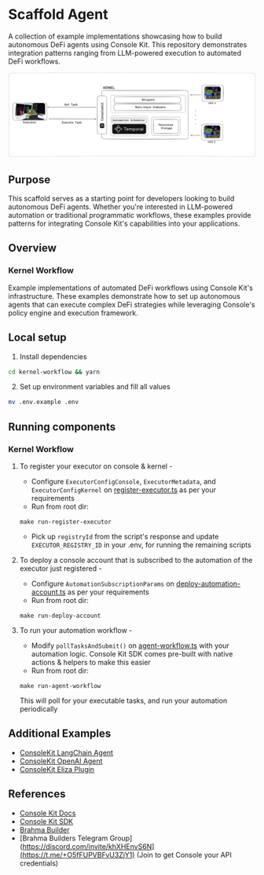 # Scaffold Agent

A collection of example implementations showcasing how to build autonomous DeFi agents using Console Kit. This repository demonstrates integration patterns ranging from LLM-powered execution to automated DeFi workflows.

![kernel-setup](./images/overview.png)

## Purpose

This scaffold serves as a starting point for developers looking to build autonomous DeFi agents. Whether you're interested in LLM-powered automation or traditional programmatic workflows, these examples provide patterns for integrating Console Kit's capabilities into your applications.

## Overview

### Kernel Workflow

Example implementations of automated DeFi workflows using Console Kit's infrastructure. These examples demonstrate how to set up autonomous agents that can execute complex DeFi strategies while leveraging Console's policy engine and execution framework.

## Local setup

1. Install dependencies

```bash
cd kernel-workflow && yarn
```

2. Set up environment variables and fill all values

```bash
mv .env.example .env
```

## Running components

### Kernel Workflow

1. To register your executor on console & kernel -

   - Configure `ExecutorConfigConsole`, `ExecutorMetadata`, and `ExecutorConfigKernel` on [register-executor.ts](./kernel-workflow/src/register-executor.ts) as per your requirements
   - Run from root dir:

   ```
   make run-register-executor
   ```

   - Pick up `registryId` from the script's response and update `EXECUTOR_REGISTRY_ID` in your .env, for running the remaining scripts

2. To deploy a console account that is subscribed to the automation of the executor just registered -
   - Configure `AutomationSubscriptionParams` on [deploy-automation-account.ts](kernel-workflow/src/deploy-automation-account.ts) as per your requirements
   - Run from root dir:
   ```
   make run-deploy-account
   ```
3. To run your automation workflow -
   - Modify `pollTasksAndSubmit()` on [agent-workflow.ts](kernel-workflow/src/agent-workflow.ts) with your automation logic. Console Kit SDK comes pre-built with native actions & helpers to make this easier
   - Run from root dir:
   ```
   make run-agent-workflow
   ```
   This will poll for your executable tasks, and run your automation periodically

## Additional Examples

- [ConsoleKit LangChain Agent](https://github.com/Brahma-fi/scaffold-agent/tree/ft-addLangchain)
- [ConsoleKit OpenAI Agent](https://github.com/Brahma-fi/scaffold-agent/tree/ft-addOpenAi)
- [ConsoleKit Eliza Plugin](https://github.com/Brahma-fi/scaffold-agent/tree/ft-addEliza)

## References

- [Console Kit Docs](https://github.com/Brahma-fi/console-kit/blob/ft-docs/docs/introduction.md)
- [Console Kit SDK](https://www.npmjs.com/package/brahma-console-kit)
- [Brahma Builder](https://github.com/Brahma-fi/brahma-builder)
- [Brahma Builders Telegram Group](https://discord.com/invite/khXHEnvS6N](https://t.me/+O5fFUPVBFvU3ZjY1) (Join to get Console your API credentials)
